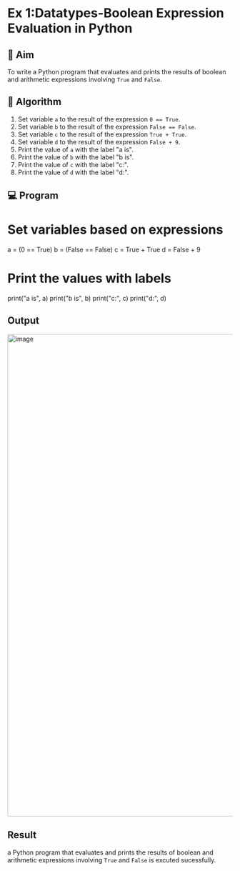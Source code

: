 
# Ex 1:Datatypes-Boolean Expression Evaluation in Python

## 🎯 Aim
To write a Python program that evaluates and prints the results of boolean and arithmetic expressions involving `True` and `False`.

## 🧠 Algorithm
1. Set variable `a` to the result of the expression `0 == True`.
2. Set variable `b` to the result of the expression `False == False`.
3. Set variable `c` to the result of the expression `True + True`.
4. Set variable `d` to the result of the expression `False + 9`.
5. Print the value of `a` with the label "a is".
6. Print the value of `b` with the label "b is".
7. Print the value of `c` with the label "c:".
8. Print the value of `d` with the label "d:".

## 💻 Program

# Set variables based on expressions
a = (0 == True)
b = (False == False)
c = True + True
d = False + 9

# Print the values with labels
print("a is", a)
print("b is", b)
print("c:", c)
print("d:", d)


## Output

<img width="1920" height="1080" alt="image" src="https://github.com/user-attachments/assets/99519035-0f25-4c70-83c9-0bbd9c74848e" />


## Result
 a Python program that evaluates and prints the results of boolean and arithmetic expressions involving `True` and `False` is excuted sucessfully.



